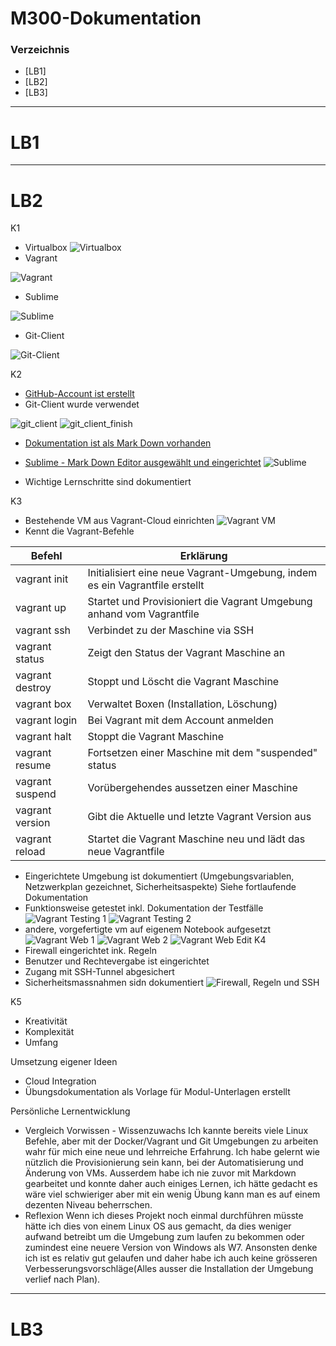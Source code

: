 # M300-Dokumentation
### Verzeichnis
* [LB1]
* [LB2]
* [LB3]
***
LB1
============
***
LB2
============
K1
* Virtualbox
![Virtualbox](Virtualbox.png)
* Vagrant

![Vagrant](Vagrant.png)
* Sublime

![Sublime](Sublime.png)
* Git-Client

![Git-Client](git_client.png)

K2
* [GitHub-Account ist erstellt](https://github.com/ViV0rtex/)
* Git-Client wurde verwendet 

![git_client](git_client.png)
![git_client_finish](git_client_finish.png)
* [Dokumentation ist als Mark Down vorhanden](https://github.com/ViV0rtex/M300-Services/blob/master/README.md)
* [Sublime - Mark Down Editor ausgewählt und eingerichtet](https://www.sublimetext.com/3)
![Sublime](Sublime.png)

* Wichtige Lernschritte sind dokumentiert

K3
* Bestehende VM aus Vagrant-Cloud einrichten
![Vagrant VM](Vagrant_VM.png)
* Kennt die Vagrant-Befehle

| Befehl          | Erklärung                                                                   |
|-----------------|-----------------------------------------------------------------------------|
| vagrant init    | Initialisiert eine neue Vagrant-Umgebung, indem es ein Vagrantfile erstellt |
| vagrant up      | Startet und Provisioniert die Vagrant Umgebung anhand vom Vagrantfile       |
| vagrant ssh     | Verbindet zu der Maschine via SSH                                           |
| vagrant status  | Zeigt den Status der Vagrant Maschine an                                    |
| vagrant destroy | Stoppt und Löscht die Vagrant Maschine                                      |
| vagrant box     | Verwaltet Boxen (Installation, Löschung)                                    |
| vagrant login   | Bei Vagrant mit dem Account anmelden                                        |
| vagrant halt    | Stoppt die Vagrant Maschine                                                 |
| vagrant resume  | Fortsetzen einer Maschine mit dem "suspended" status                        |
| vagrant suspend | Vorübergehendes aussetzen einer Maschine                                    |
| vagrant version | Gibt die Aktuelle und letzte Vagrant Version aus                            |
| vagrant reload  | Startet die Vagrant Maschine neu und lädt das neue Vagrantfile              |

* Eingerichtete Umgebung ist dokumentiert (Umgebungsvariablen, Netzwerkplan gezeichnet, Sicherheitsaspekte)
Siehe fortlaufende Dokumentation
* Funktionsweise getestet inkl. Dokumentation der Testfälle
![Vagrant Testing 1](Vagrant_testing1.png)
![Vagrant Testing 2](Vagrant_testing2.png)
* andere, vorgefertigte vm auf eigenem Notebook aufgesetzt
![Vagrant Web 1](Vagrant_curl_localhost.png)
![Vagrant Web 2](Vagrant_curl_localhost1.png)
![Vagrant Web Edit](Vagrant_html_edit.png)
K4
* Firewall eingerichtet ink. Regeln
* Benutzer und Rechtevergabe ist eingerichtet
* Zugang mit SSH-Tunnel abgesichert
* Sicherheitsmassnahmen sidn dokumentiert
![Firewall, Regeln und SSH](FW_Rule_SSH.png)

K5 
* Kreativität
* Komplexität
* Umfang

Umsetzung eigener Ideen
* Cloud Integration
* Übungsdokumentation als Vorlage für Modul-Unterlagen erstellt

Persönliche Lernentwicklung
* Vergleich Vorwissen - Wissenzuwachs
Ich kannte bereits viele Linux Befehle, aber mit der Docker/Vagrant und Git Umgebungen zu arbeiten wahr für mich eine neue und lehrreiche Erfahrung. Ich habe gelernt wie nützlich die Provisionierung sein kann, bei der Automatisierung und Änderung von VMs. Ausserdem habe ich nie zuvor mit Markdown gearbeitet und konnte daher auch einiges Lernen, ich hätte gedacht es wäre viel schwieriger aber mit ein wenig Übung kann man es auf einem dezenten Niveau beherrschen.
* Reflexion
Wenn ich dieses Projekt noch einmal durchführen müsste hätte ich dies von einem Linux OS aus gemacht, da dies weniger aufwand betreibt um die Umgebung zum laufen zu bekommen oder zumindest eine neuere Version von Windows als W7. Ansonsten denke ich ist es relativ gut gelaufen und daher habe ich auch keine grösseren Verbesserungsvorschläge(Alles ausser die Installation der Umgebung verlief nach Plan). 

***
LB3
============
